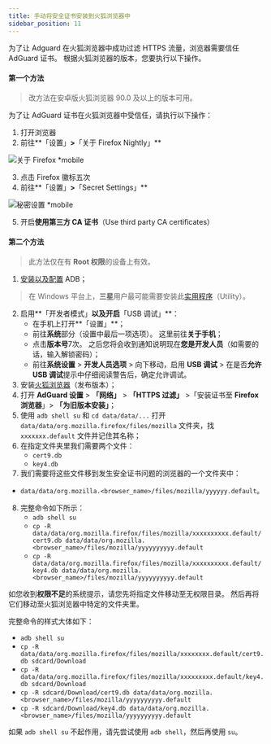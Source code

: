 ```yaml
---
title: 手动将安全证书安装到火狐浏览器中
sidebar_position: 11
---
```


为了让 Adguard 在火狐浏览器中成功过滤 HTTPS 流量，浏览器需要信任 AdGuard 证书。 根据火狐浏览器的版本，您要执行以下操作。

#### 第一个方法

> 改方法在安卓版火狐浏览器 90.0 及以上的版本可用。

为了让 AdGuard 证书在火狐浏览器中受信任，请执行以下操作：

1. 打开浏览器
2. 前往**「设置」**>**「关于 Firefox Nightly」**

![关于 Firefox *mobile](https://cdn.adtidy.org/content/kb/ad_blocker/android/solving_problems/firefox-certificates/ff_nightly_about_en.jpeg)

3. 点击 Firefox 徽标五次
4. 前往**「设置」**>**「Secret Settings」**

![秘密设置 *mobile](https://cdn.adtidy.org/content/kb/ad_blocker/android/solving_problems/firefox-certificates/ff_nightly_secret.jpeg)

5. 开启**使用第三方 CA 证书**（Use third party CA certificates）

#### 第二个方法

> 此方法仅在有 **Root 权限**的设备上有效。

1. [安装以及配置](https://www.xda-developers.com/install-adb-windows-macos-linux/) ADB；
> 在 Windows 平台上，**三星**用户最可能需要安装此[实用程序](https://developer.samsung.com/mobile/android-usb-driver.html)（Utility）。
2. 启用**「开发者模式」**以及开启**「USB 调试」**：
    - 在手机上打开**「设置」**；
    - 前往**系统**部分（设置中最后一项选项）。 这里前往**关于手机**；
    - 点击**版本号**7次。 之后您将会收到通知说明现在**您是开发人员**（如需要的话，输入解锁密码）；
    - 前往**系统设置** > **开发人员选项** > 向下移动，启用 **USB 调试** > 在是否**允许 USB 调试**提示中仔细阅读警告后，确定允许调试。
3. 安装[火狐浏览器](https://www.mozilla.org/en-US/firefox/releases/)（发布版本）；
4. 打开 **AdGuard 设置** > **「网络」** > **「HTTPS 过滤」** >「安装证书至 **Firefox 浏览器**」> **「为旧版本安装」**；
5. 使用 `adb shell su` 和 `cd data/data/...` 打开 `data/data/org.mozilla.firefox/files/mozilla` 文件夹，找 `xxxxxxx.default` 文件并记住其名称；
6. 在指定文件夹里我们需要两个文件：
    - `cert9.db`
    - `key4.db`
7. 我们需要将这些文件移到发生安全证书问题的浏览器的一个文件夹中：
- `data/data/org.mozilla.<browser_name>/files/mozilla/yyyyyy.default`。
8. 完整命令如下所示：
    - `adb shell su`
    - `cp -R data/data/org.mozilla.firefox/files/mozilla/xxxxxxxxxx.default/cert9.db data/data/org.mozilla.<browser_name>/files/mozilla/yyyyyyyyyy.default`
    - `cp -R data/data/org.mozilla.firefox/files/mozilla/xxxxxxxxxx.default/key4.db data/data/org.mozilla.<browser_name>/files/mozilla/yyyyyyyyyy.default`

如您收到**权限不足**的系统提示，请您先将指定文件移动至无权限目录。 然后再将它们移动至火狐浏览器中特定的文件夹里。

完整命令的样式大体如下：
- `adb shell su`
- `cp -R data/data/org.mozilla.firefox/files/mozilla/xxxxxxxx.default/cert9.db sdcard/Download`
- `cp -R data/data/org.mozilla.firefox/files/mozilla/xxxxxxxxx.default/key4.db sdcard/Download`
- `cp -R sdcard/Download/cert9.db data/data/org.mozilla.<browser_name>/files/mozilla/yyyyyyyyyy.default`
- `cp -R sdcard/Download/key4.db data/data/org.mozilla.<browser_name>/files/mozilla/yyyyyyyyyy.default`

如果 `adb shell su` 不起作用，请先尝试使用 `adb shell`，然后再使用 `su`。